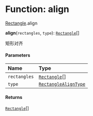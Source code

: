 # Function: align

[Rectangle](/auto-docs/free-layout-editor/modules/Rectangle.md).align

**align**(`rectangles`, `type`): [`Rectangle`](/auto-docs/free-layout-editor/classes/Rectangle-1.md)\[]

矩形对齐

#### Parameters

| Name | Type |
| :------ | :------ |
| `rectangles` | [`Rectangle`](/auto-docs/free-layout-editor/classes/Rectangle-1.md)\[] |
| `type` | [`RectangleAlignType`](/auto-docs/free-layout-editor/enums/RectangleAlignType.md) |

#### Returns

[`Rectangle`](/auto-docs/free-layout-editor/classes/Rectangle-1.md)\[]
